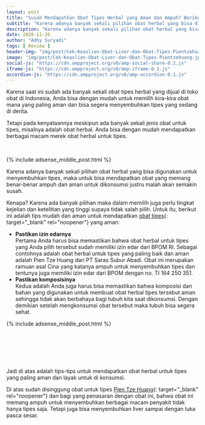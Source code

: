 ```yaml
---
layout: post
title: "Susah Mendapatkan Obat Tipes Herbal yang Aman dan Ampuh? Berikut Tipsnya"
subtitle: "Karena adanya banyak sekali pilihan obat herbal yang bisa digunakan untuk menyembuhkan tipes."
description: "Karena adanya banyak sekali pilihan obat herbal yang bisa digunakan untuk menyembuhkan tipes, maka untuk bisa mendapatkan obat yang memang benar-benar ampuh dan aman untuk dikonsumsi justru malah akan semakin susah."
date: 2020-11-26
author: "Adhy Suryadi"
tags: [ Review ]
header-img: "img/post/Cek-Keaslian-Obat-Liver-dan-Obat-Tipes-Pientzehuang.jpg"
image: "img/post/Cek-Keaslian-Obat-Liver-dan-Obat-Tipes-Pientzehuang.jpg"
social-js: "https://cdn.ampproject.org/v0/amp-social-share-0.1.js"
iframe-js: "https://cdn.ampproject.org/v0/amp-iframe-0.1.js"
accordion-js: "https://cdn.ampproject.org/v0/amp-accordion-0.1.js"
---
```


Karena saat ini sudah ada banyak sekali obat tipes herbal yang dijual di toko obat di Indonesia, Anda bisa dengan mudah untuk memilih kira-kira obat mana yang paling aman dan bisa segera menyembuhkan tipes yang sedang di derita.

Tetapi pada kenyataannya meskipun ada banyak sekali jenis obat untuk tipes, misalnya adalah obat herbal. Anda bisa dengan mudah mendapatkan berbagai macam merek obat herbal untuk tipes. 

<amp-img alt="Cek Keaslian Obat Liver dan Obat Tipes Pientzehuang" width="1200" src="https://adhysuryadi.com/img/post/Cek-Keaslian-Obat-Liver-dan-Obat-Tipes-Pientzehuang-1.jpg" title="Cek Keaslian Obat Liver dan Obat Tipes Pientzehuang" height="536" layout="responsive"></amp-img>

<br />
 
{% include adsense_middle_post.html %}
 
Karena adanya banyak sekali pilihan obat herbal yang bisa digunakan untuk menyembuhkan tipes, maka untuk bisa mendapatkan obat yang memang benar-benar ampuh dan aman untuk dikonsumsi justru malah akan semakin susah.

Kenapa? Karena ada banyak pilihan maka dalam memilih juga perlu tingkat kejelian dan ketelitian yang tinggi supaya tidak salah pilih. Untuk itu, berikut ini adalah tips mudah dan aman untuk mendapatkan [obat tipes](https://pientzehuang.id/ "obat tipes"){: target="_blank" rel="noopener"} yang aman: 
 
<ul>
<li><b>Pastikan izin edarnya</b><br /> 
Pertama Anda harus bisa memastikan bahwa obat herbal untuk tipes yang Anda pilih tersebut sudah memiliki izin edar dari BPOM RI. Sebagai contohnya adalah obat herbal untuk tipes yang paling baik dan aman adalah Pien Tze Huang dari PT Saras Subur Abadi. Obat ini merupakan ramuan asal Cina yang katanya ampuh untuk menyembuhkan tipes dan tentunya juga memiliki izin edar dari BPOM dengan no. TI 164 250 351.</li>
<li><b>Pastikan komposisinya</b><br /> 
Kedua adalah Anda juga harus bisa memastikan bahwa komposisi dan bahan yang digunakan untuk membuat obat herbal tipes tersebut aman sehingga tidak akan berbahaya bagi tubuh kita saat dikonsumsi. Dengan demikian setelah mengkonsumsi obat tersebut maka tubuh bisa segera sehat.</li>
</ul>

{% include adsense_middle_post.html %}

<br />

<amp-img alt="Beli Obat Tipes dan Obat Liver Pientzehuang" width="1600" src="https://adhysuryadi.com/img/post/Beli-Obat-Tipes-dan-Obat-Liver-Pientzehuang.jpg" title="Beli Obat Tipes dan Obat Liver Pientzehuang" height="1575" layout="responsive"></amp-img>

<br />

<amp-img alt="Cek Keaslian Obat Pientzehuang Disini" width="1600" src="https://adhysuryadi.com/img/post/Cek-Keaslian-Obat-Pientzehuang-Disini.jpg" title="Cek Keaslian Obat Pientzehuang Disini" height="1032" layout="responsive"></amp-img>

<br />
 
Jadi di atas adalah tips-tips untuk mendapatkan obat herbal untuk tipes yang paling aman dan layak untuk di konsumsi.

Di atas sudah disinggung obat untuk tipes [Pien Tze Huang](https://pientzehuang.id/ "Pien Tze Huang"){: target="_blank" rel="noopener"} dan bagi yang penasaran dengan obat ini, bahwa obat ini memang ampuh untuk menyembuhkan berbagai macam penyakit tidak hanya tipes saja. Tetapi juga bisa menyembuhkan liver sampai dengan luka pasca sesar. 
